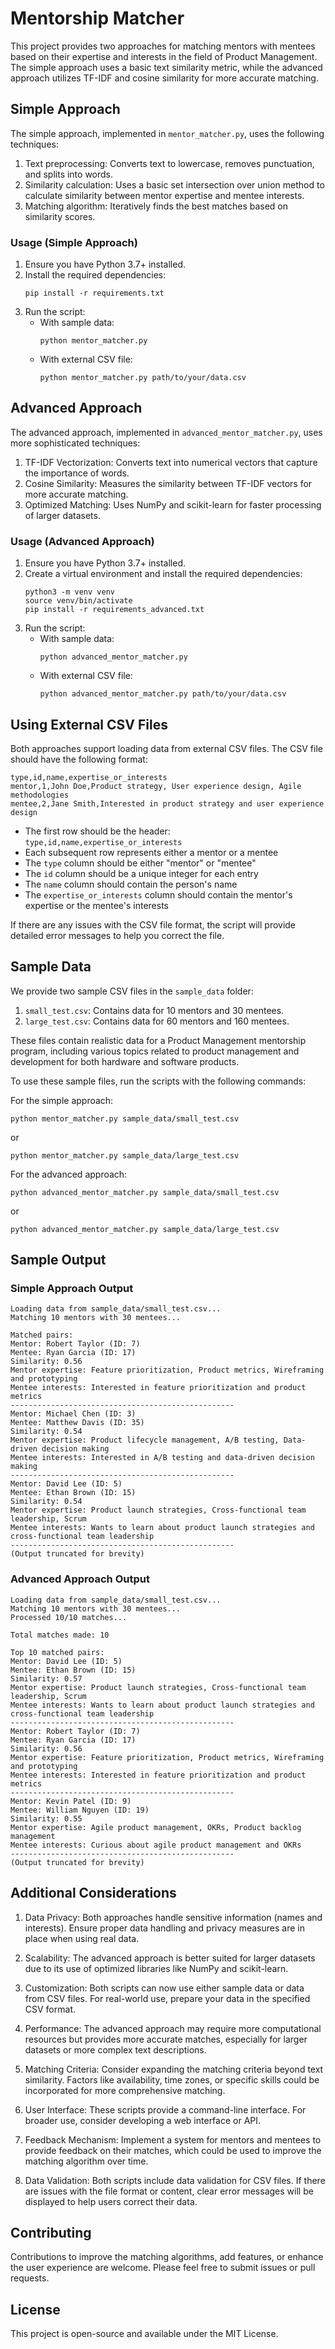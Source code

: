 # Mentorship Matcher

This project provides two approaches for matching mentors with mentees based on their expertise and interests in the field of Product Management. The simple approach uses a basic text similarity metric, while the advanced approach utilizes TF-IDF and cosine similarity for more accurate matching.

## Simple Approach

The simple approach, implemented in `mentor_matcher.py`, uses the following techniques:

1. Text preprocessing: Converts text to lowercase, removes punctuation, and splits into words.
2. Similarity calculation: Uses a basic set intersection over union method to calculate similarity between mentor expertise and mentee interests.
3. Matching algorithm: Iteratively finds the best matches based on similarity scores.

### Usage (Simple Approach)

1. Ensure you have Python 3.7+ installed.
2. Install the required dependencies:
   ```
   pip install -r requirements.txt
   ```
3. Run the script:
   - With sample data:
     ```
     python mentor_matcher.py
     ```
   - With external CSV file:
     ```
     python mentor_matcher.py path/to/your/data.csv
     ```

## Advanced Approach

The advanced approach, implemented in `advanced_mentor_matcher.py`, uses more sophisticated techniques:

1. TF-IDF Vectorization: Converts text into numerical vectors that capture the importance of words.
2. Cosine Similarity: Measures the similarity between TF-IDF vectors for more accurate matching.
3. Optimized Matching: Uses NumPy and scikit-learn for faster processing of larger datasets.

### Usage (Advanced Approach)

1. Ensure you have Python 3.7+ installed.
2. Create a virtual environment and install the required dependencies:
   ```
   python3 -m venv venv
   source venv/bin/activate
   pip install -r requirements_advanced.txt
   ```
3. Run the script:
   - With sample data:
     ```
     python advanced_mentor_matcher.py
     ```
   - With external CSV file:
     ```
     python advanced_mentor_matcher.py path/to/your/data.csv
     ```

## Using External CSV Files

Both approaches support loading data from external CSV files. The CSV file should have the following format:

```
type,id,name,expertise_or_interests
mentor,1,John Doe,Product strategy, User experience design, Agile methodologies
mentee,2,Jane Smith,Interested in product strategy and user experience design
```

- The first row should be the header: `type,id,name,expertise_or_interests`
- Each subsequent row represents either a mentor or a mentee
- The `type` column should be either "mentor" or "mentee"
- The `id` column should be a unique integer for each entry
- The `name` column should contain the person's name
- The `expertise_or_interests` column should contain the mentor's expertise or the mentee's interests

If there are any issues with the CSV file format, the script will provide detailed error messages to help you correct the file.

## Sample Data

We provide two sample CSV files in the `sample_data` folder:

1. `small_test.csv`: Contains data for 10 mentors and 30 mentees.
2. `large_test.csv`: Contains data for 60 mentors and 160 mentees.

These files contain realistic data for a Product Management mentorship program, including various topics related to product management and development for both hardware and software products.

To use these sample files, run the scripts with the following commands:

For the simple approach:
```
python mentor_matcher.py sample_data/small_test.csv
```
or
```
python mentor_matcher.py sample_data/large_test.csv
```

For the advanced approach:
```
python advanced_mentor_matcher.py sample_data/small_test.csv
```
or
```
python advanced_mentor_matcher.py sample_data/large_test.csv
```

## Sample Output

### Simple Approach Output

```
Loading data from sample_data/small_test.csv...
Matching 10 mentors with 30 mentees...

Matched pairs:
Mentor: Robert Taylor (ID: 7)
Mentee: Ryan Garcia (ID: 17)
Similarity: 0.56
Mentor expertise: Feature prioritization, Product metrics, Wireframing and prototyping
Mentee interests: Interested in feature prioritization and product metrics
--------------------------------------------------
Mentor: Michael Chen (ID: 3)
Mentee: Matthew Davis (ID: 35)
Similarity: 0.54
Mentor expertise: Product lifecycle management, A/B testing, Data-driven decision making
Mentee interests: Interested in A/B testing and data-driven decision making
--------------------------------------------------
Mentor: David Lee (ID: 5)
Mentee: Ethan Brown (ID: 15)
Similarity: 0.54
Mentor expertise: Product launch strategies, Cross-functional team leadership, Scrum
Mentee interests: Wants to learn about product launch strategies and cross-functional team leadership
--------------------------------------------------
(Output truncated for brevity)
```

### Advanced Approach Output

```
Loading data from sample_data/small_test.csv...
Matching 10 mentors with 30 mentees...
Processed 10/10 matches...

Total matches made: 10

Top 10 matched pairs:
Mentor: David Lee (ID: 5)
Mentee: Ethan Brown (ID: 15)
Similarity: 0.57
Mentor expertise: Product launch strategies, Cross-functional team leadership, Scrum
Mentee interests: Wants to learn about product launch strategies and cross-functional team leadership
--------------------------------------------------
Mentor: Robert Taylor (ID: 7)
Mentee: Ryan Garcia (ID: 17)
Similarity: 0.56
Mentor expertise: Feature prioritization, Product metrics, Wireframing and prototyping
Mentee interests: Interested in feature prioritization and product metrics
--------------------------------------------------
Mentor: Kevin Patel (ID: 9)
Mentee: William Nguyen (ID: 19)
Similarity: 0.55
Mentor expertise: Agile product management, OKRs, Product backlog management
Mentee interests: Curious about agile product management and OKRs
--------------------------------------------------
(Output truncated for brevity)
```

## Additional Considerations

1. Data Privacy: Both approaches handle sensitive information (names and interests). Ensure proper data handling and privacy measures are in place when using real data.

2. Scalability: The advanced approach is better suited for larger datasets due to its use of optimized libraries like NumPy and scikit-learn.

3. Customization: Both scripts can now use either sample data or data from CSV files. For real-world use, prepare your data in the specified CSV format.

4. Performance: The advanced approach may require more computational resources but provides more accurate matches, especially for larger datasets or more complex text descriptions.

5. Matching Criteria: Consider expanding the matching criteria beyond text similarity. Factors like availability, time zones, or specific skills could be incorporated for more comprehensive matching.

6. User Interface: These scripts provide a command-line interface. For broader use, consider developing a web interface or API.

7. Feedback Mechanism: Implement a system for mentors and mentees to provide feedback on their matches, which could be used to improve the matching algorithm over time.

8. Data Validation: Both scripts include data validation for CSV files. If there are issues with the file format or content, clear error messages will be displayed to help users correct their data.

## Contributing

Contributions to improve the matching algorithms, add features, or enhance the user experience are welcome. Please feel free to submit issues or pull requests.

## License

This project is open-source and available under the MIT License.